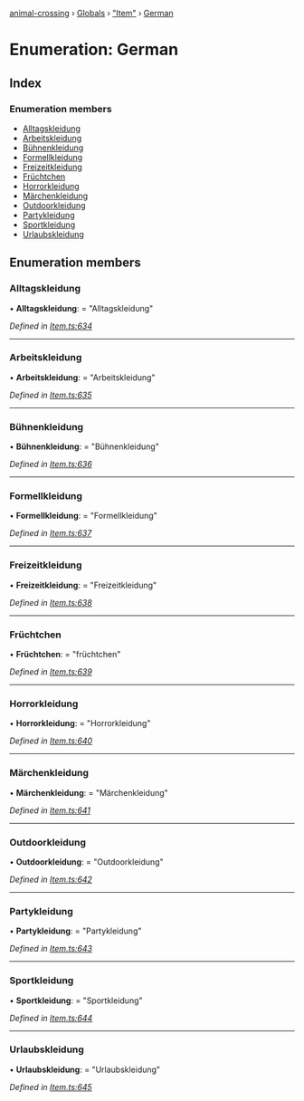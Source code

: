 [animal-crossing](../README.md) › [Globals](../globals.md) › ["Item"](../modules/_item_.md) › [German](_item_.german.md)

# Enumeration: German

## Index

### Enumeration members

* [Alltagskleidung](_item_.german.md#alltagskleidung)
* [Arbeitskleidung](_item_.german.md#arbeitskleidung)
* [Bühnenkleidung](_item_.german.md#bühnenkleidung)
* [Formellkleidung](_item_.german.md#formellkleidung)
* [Freizeitkleidung](_item_.german.md#freizeitkleidung)
* [Früchtchen](_item_.german.md#früchtchen)
* [Horrorkleidung](_item_.german.md#horrorkleidung)
* [Märchenkleidung](_item_.german.md#märchenkleidung)
* [Outdoorkleidung](_item_.german.md#outdoorkleidung)
* [Partykleidung](_item_.german.md#partykleidung)
* [Sportkleidung](_item_.german.md#sportkleidung)
* [Urlaubskleidung](_item_.german.md#urlaubskleidung)

## Enumeration members

###  Alltagskleidung

• **Alltagskleidung**: = "Alltagskleidung"

*Defined in [Item.ts:634](https://github.com/Norviah/animal-crossing/blob/da8caaf/module/types/Item.ts#L634)*

___

###  Arbeitskleidung

• **Arbeitskleidung**: = "Arbeitskleidung"

*Defined in [Item.ts:635](https://github.com/Norviah/animal-crossing/blob/da8caaf/module/types/Item.ts#L635)*

___

###  Bühnenkleidung

• **Bühnenkleidung**: = "Bühnenkleidung"

*Defined in [Item.ts:636](https://github.com/Norviah/animal-crossing/blob/da8caaf/module/types/Item.ts#L636)*

___

###  Formellkleidung

• **Formellkleidung**: = "Formellkleidung"

*Defined in [Item.ts:637](https://github.com/Norviah/animal-crossing/blob/da8caaf/module/types/Item.ts#L637)*

___

###  Freizeitkleidung

• **Freizeitkleidung**: = "Freizeitkleidung"

*Defined in [Item.ts:638](https://github.com/Norviah/animal-crossing/blob/da8caaf/module/types/Item.ts#L638)*

___

###  Früchtchen

• **Früchtchen**: = "früchtchen"

*Defined in [Item.ts:639](https://github.com/Norviah/animal-crossing/blob/da8caaf/module/types/Item.ts#L639)*

___

###  Horrorkleidung

• **Horrorkleidung**: = "Horrorkleidung"

*Defined in [Item.ts:640](https://github.com/Norviah/animal-crossing/blob/da8caaf/module/types/Item.ts#L640)*

___

###  Märchenkleidung

• **Märchenkleidung**: = "Märchenkleidung"

*Defined in [Item.ts:641](https://github.com/Norviah/animal-crossing/blob/da8caaf/module/types/Item.ts#L641)*

___

###  Outdoorkleidung

• **Outdoorkleidung**: = "Outdoorkleidung"

*Defined in [Item.ts:642](https://github.com/Norviah/animal-crossing/blob/da8caaf/module/types/Item.ts#L642)*

___

###  Partykleidung

• **Partykleidung**: = "Partykleidung"

*Defined in [Item.ts:643](https://github.com/Norviah/animal-crossing/blob/da8caaf/module/types/Item.ts#L643)*

___

###  Sportkleidung

• **Sportkleidung**: = "Sportkleidung"

*Defined in [Item.ts:644](https://github.com/Norviah/animal-crossing/blob/da8caaf/module/types/Item.ts#L644)*

___

###  Urlaubskleidung

• **Urlaubskleidung**: = "Urlaubskleidung"

*Defined in [Item.ts:645](https://github.com/Norviah/animal-crossing/blob/da8caaf/module/types/Item.ts#L645)*
